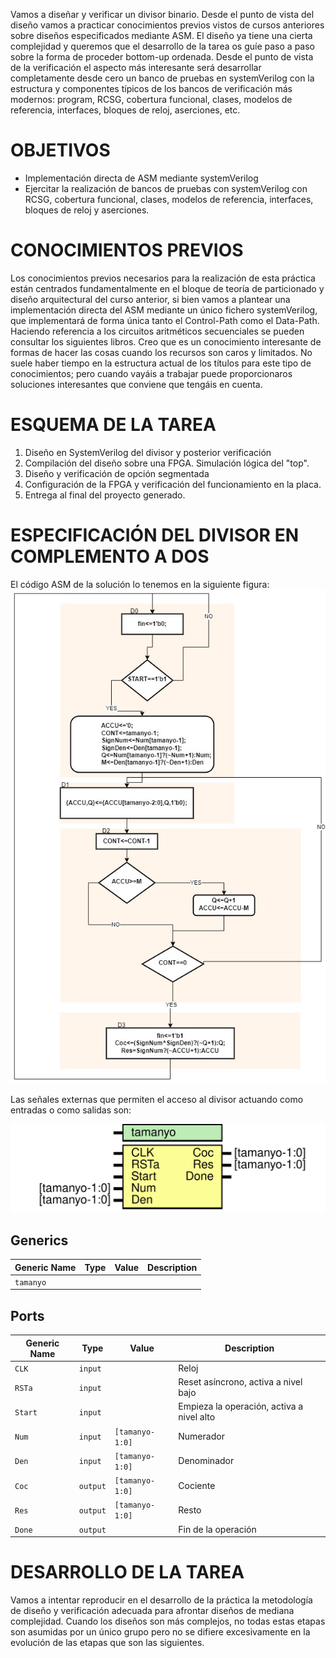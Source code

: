 Vamos a diseñar y verificar un divisor binario. Desde el punto de vista del diseño vamos a practicar conocimientos previos vistos de cursos anteriores sobre diseños especificados mediante ASM. El diseño ya tiene una cierta complejidad y queremos que el desarrollo de la tarea os guíe paso a paso sobre la forma  de proceder bottom-up  ordenada. Desde el punto de vista de la verificación el aspecto más interesante será desarrollar completamente desde cero un banco de pruebas en systemVerilog con la estructura y componentes típicos de los bancos de verificación más modernos:  program, RCSG, cobertura funcional, clases, modelos de referencia, interfaces,  bloques de reloj, aserciones, etc.

# OBJETIVOS
* Implementación directa de ASM mediante systemVerilog
* Ejercitar la realización de bancos de pruebas con systemVerilog con RCSG, cobertura funcional, clases, modelos de referencia, interfaces, bloques de reloj y aserciones.

# CONOCIMIENTOS PREVIOS
Los conocimientos previos necesarios para la realización de esta práctica están centrados fundamentalmente en el bloque de teoría de particionado y diseño arquitectural del curso anterior, si bien vamos a plantear una implementación directa del ASM mediante un único fichero systemVerilog, que implementará de forma única tanto el Control-Path como el Data-Path. Haciendo referencia a los circuitos aritméticos secuenciales se pueden consultar los siguientes libros. Creo que es un conocimiento interesante de formas de hacer las cosas cuando los recursos son caros y limitados. No suele haber tiempo en la estructura actual de los títulos para este tipo de conocimientos; pero cuando vayáis a trabajar puede proporcionaros soluciones interesantes que conviene que tengáis en cuenta.

# ESQUEMA DE LA TAREA
1. Diseño en SystemVerilog  del divisor y posterior verificación
2. Compilación del diseño sobre una FPGA. Simulación lógica del "top".
3. Diseño y verificación de opción segmentada
4. Configuración de la FPGA y verificación del funcionamiento en la placa.
5. Entrega al final del proyecto generado.

# ESPECIFICACIÓN DEL DIVISOR EN COMPLEMENTO A DOS
El código ASM de la solución lo tenemos en la siguiente figura:
![Divisor Algoritmico](./img/Divisor_algoritmico.jpg)

Las señales externas que permiten el acceso al divisor actuando como entradas o como salidas son:

![Entradas y salidas](./img/Divisor_Alg2.svg)

## Generics
| Generic Name | Type | Value | Description |
|--------------|------|-------|-------------|
|`tamanyo`     |      |       |             |

## Ports
| Generic Name | Type   | Value         | Description                               |
|--------------|--------|---------------|-------------------------------------------|
|`CLK`         |`input` |               | Reloj                                     |
|`RSTa`        |`input` |               | Reset asíncrono, activa a nivel bajo      |
|`Start`       |`input` |               | Empieza la operación, activa a nivel alto |
|`Num`         |`input` |`[tamanyo-1:0]`| Numerador                                 |
|`Den`         |`input` |`[tamanyo-1:0]`| Denominador                               |
|`Coc`         |`output`|`[tamanyo-1:0]`| Cociente                                  |
|`Res`         |`output`|`[tamanyo-1:0]`| Resto                                     |
|`Done`        |`output`|               | Fin de la operación                       |

# DESARROLLO DE LA TAREA
Vamos a intentar reproducir en el desarrollo de la práctica la metodología de diseño y verificación adecuada para afrontar diseños de mediana complejidad. Cuando los diseños son más complejos, no todas estas etapas son asumidas por un único grupo pero no se difiere excesivamente en la evolución de las etapas que son las siguientes.

